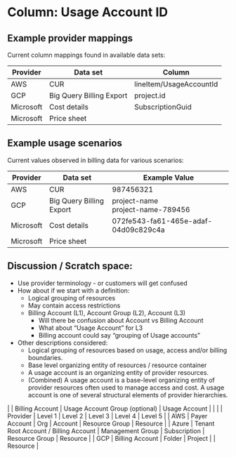 # Column: Usage Account ID

## Example provider mappings 

Current column mappings found in available data sets:

| Provider  | Data set | Column |
|-----------|----------|--------|
| AWS       | CUR | lineItem/UsageAccountId |
| GCP       | Big Query Billing Export | project.id |
| Microsoft | Cost details | SubscriptionGuid |
| Microsoft | Price sheet | |

## Example usage scenarios

Current values observed in billing data for various scenarios:

| Provider  | Data set | Example Value |
|-----------|----------|--------|
| AWS       | CUR | 987456321 |
| GCP       | Big Query Billing Export | project-name <br>project-name-789456 |
| Microsoft | Cost details | 072fe543-fa61-465e-adaf-04d09c829c4a |
| Microsoft | Price sheet | |

## Discussion / Scratch space:

- Use provider terminology - or customers will get confused
- How about if we start with a definition: 
  - Logical grouping of resources
  - May contain access restrictions 
  - Billing Account (L1), Account Group (L2), Account (L3)
    - Will there be confusion about Account vs Billing Account
    - What about “Usage Account” for L3
    - Billing account could say “grouping of Usage accounts”
- Other descriptions considered:
  - Logical grouping of resources based on usage, access and/or billing boundaries.
  - Base level organizing entity of resources / resource container
  - A usage account is an organizing entity of provider resources.
  - (Combined) A usage account is a base-level organizing entity of provider resources often used to manage access and cost. A usage account is one of several structural elements of provider hierarchies.


| | Billing Account | Usage Account Group (optional) | Usage Account | | |
| Provider | Level 1 | Level 2 | Level 3 | Level 4 | Level 5 |
| AWS | Payer Account | Org | Account | Resource Group | Resource |
| Azure | Tenant Root Account / Billing Account | Management Group | Subscription | Resource Group | Resource |
| GCP | Billing Account | Folder | Project | | Resource |